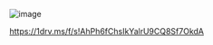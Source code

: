 ![image](https://user-images.githubusercontent.com/70198995/166687288-87628ff8-e333-428f-afb6-7c7b0774fa67.png)

https://1drv.ms/f/s!AhPh6fChsIkYalrU9CQ8Sf7OkdA
